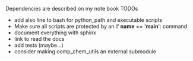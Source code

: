 Dependencies are described on my note book
TODOs
   - add also line to bash for python_path and executable scripts
   - Make sure all scripts are protected by an if __name__ == '__main__': command
   - document everything with sphinx
   - link to read the docs
   - add tests (maybe...)
   - consider making comp_chem_utils an external submodule
